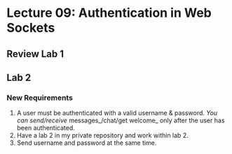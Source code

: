 # Lecture 09: Authentication in Web Sockets

## Review Lab 1

## Lab 2

### New Requirements

1. A user must be authenticated with a valid username & password. _You can send/receive_ messages_/chat/get welcome_ only after the user has been authenticated.
2. Have a lab 2 in my private repository and work within lab 2.
3. Send username and password at the same time.
